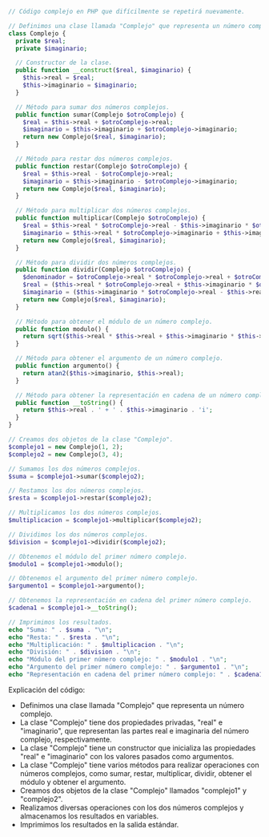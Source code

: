 ```php
// Código complejo en PHP que difícilmente se repetirá nuevamente.

// Definimos una clase llamada "Complejo" que representa un número complejo.
class Complejo {
  private $real;
  private $imaginario;

  // Constructor de la clase.
  public function __construct($real, $imaginario) {
    $this->real = $real;
    $this->imaginario = $imaginario;
  }

  // Método para sumar dos números complejos.
  public function sumar(Complejo $otroComplejo) {
    $real = $this->real + $otroComplejo->real;
    $imaginario = $this->imaginario + $otroComplejo->imaginario;
    return new Complejo($real, $imaginario);
  }

  // Método para restar dos números complejos.
  public function restar(Complejo $otroComplejo) {
    $real = $this->real - $otroComplejo->real;
    $imaginario = $this->imaginario - $otroComplejo->imaginario;
    return new Complejo($real, $imaginario);
  }

  // Método para multiplicar dos números complejos.
  public function multiplicar(Complejo $otroComplejo) {
    $real = $this->real * $otroComplejo->real - $this->imaginario * $otroComplejo->imaginario;
    $imaginario = $this->real * $otroComplejo->imaginario + $this->imaginario * $otroComplejo->real;
    return new Complejo($real, $imaginario);
  }

  // Método para dividir dos números complejos.
  public function dividir(Complejo $otroComplejo) {
    $denominador = $otroComplejo->real * $otroComplejo->real + $otroComplejo->imaginario * $otroComplejo->imaginario;
    $real = ($this->real * $otroComplejo->real + $this->imaginario * $otroComplejo->imaginario) / $denominador;
    $imaginario = ($this->imaginario * $otroComplejo->real - $this->real * $otroComplejo->imaginario) / $denominador;
    return new Complejo($real, $imaginario);
  }

  // Método para obtener el módulo de un número complejo.
  public function modulo() {
    return sqrt($this->real * $this->real + $this->imaginario * $this->imaginario);
  }

  // Método para obtener el argumento de un número complejo.
  public function argumento() {
    return atan2($this->imaginario, $this->real);
  }

  // Método para obtener la representación en cadena de un número complejo.
  public function __toString() {
    return $this->real . ' + ' . $this->imaginario . 'i';
  }
}

// Creamos dos objetos de la clase "Complejo".
$complejo1 = new Complejo(1, 2);
$complejo2 = new Complejo(3, 4);

// Sumamos los dos números complejos.
$suma = $complejo1->sumar($complejo2);

// Restamos los dos números complejos.
$resta = $complejo1->restar($complejo2);

// Multiplicamos los dos números complejos.
$multiplicacion = $complejo1->multiplicar($complejo2);

// Dividimos los dos números complejos.
$division = $complejo1->dividir($complejo2);

// Obtenemos el módulo del primer número complejo.
$modulo1 = $complejo1->modulo();

// Obtenemos el argumento del primer número complejo.
$argumento1 = $complejo1->argumento();

// Obtenemos la representación en cadena del primer número complejo.
$cadena1 = $complejo1->__toString();

// Imprimimos los resultados.
echo "Suma: " . $suma . "\n";
echo "Resta: " . $resta . "\n";
echo "Multiplicación: " . $multiplicacion . "\n";
echo "División: " . $division . "\n";
echo "Módulo del primer número complejo: " . $modulo1 . "\n";
echo "Argumento del primer número complejo: " . $argumento1 . "\n";
echo "Representación en cadena del primer número complejo: " . $cadena1 . "\n";
```

Explicación del código:

* Definimos una clase llamada "Complejo" que representa un número complejo.
* La clase "Complejo" tiene dos propiedades privadas, "real" e "imaginario", que representan las partes real e imaginaria del número complejo, respectivamente.
* La clase "Complejo" tiene un constructor que inicializa las propiedades "real" e "imaginario" con los valores pasados como argumentos.
* La clase "Complejo" tiene varios métodos para realizar operaciones con números complejos, como sumar, restar, multiplicar, dividir, obtener el módulo y obtener el argumento.
* Creamos dos objetos de la clase "Complejo" llamados "complejo1" y "complejo2".
* Realizamos diversas operaciones con los dos números complejos y almacenamos los resultados en variables.
* Imprimimos los resultados en la salida estándar.